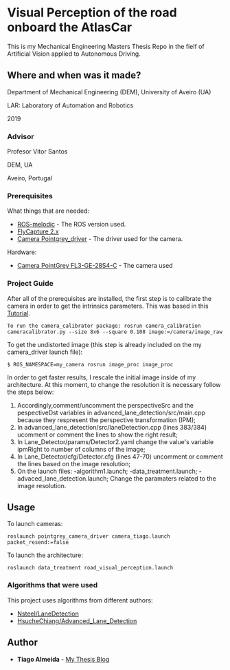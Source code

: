 # Visual Perception of the road onboard the AtlasCar

This is my Mechanical Engineering Masters Thesis Repo in the fielf of Artificial Vision applied to Autonomous Driving.

## Where and when was it made?

Department of Mechanical Engineering (DEM), University of Aveiro (UA)

LAR: Laboratory of Automation and Robotics

2019

### Advisor

Profesor Vitor Santos

DEM, UA

Aveiro, Portugal

### Prerequisites

What things that are needed:

* [ROS-melodic](http://wiki.ros.org/melodic/Installation/Ubuntu) - The ROS version used.
* [FlyCapture 2.x](https://www.ptgrey.com/support/downloads)
* [Camera Pointgrey_driver](https://github.com/ros-drivers/pointgrey_camera_driver) - The driver used for the camera. 

Hardware:
* [Camera PointGrey FL3-GE-28S4-C](https://www.ptgrey.com/support/downloads/10119/) - The camera used


### Project Guide

After all of the prerequisites are installed, the first step is to calibrate the camera in order to get the intrinsics parameters. This was based in this [Tutorial](http://wiki.ros.org/camera_calibration).

```
To run the camera_calibrator package: rosrun camera_calibration cameracalibrator.py --size 8x6 --square 0.108 image:=/camera/image_raw
```

To get the undistorted image (this step is already included on the my camera_driver launch file):

```
$ ROS_NAMESPACE=my_camera rosrun image_proc image_proc
```
In order to get faster results, I rescale the initial image inside of my architecture. At this moment, to change the resolution it is necessary follow the steps below:
1) Accordingly,comment/uncomment the perspectiveSrc and the pespectiveDst variables in advanced_lane_detection/src/main.cpp because they respresent the perspective transformation (IPM);
2) In advanced_lane_detection/src/laneDetection.cpp (lines 383/384) ucomment or comment the lines to show the right result;
3) In Lane_Detector/params/Detector2.yaml change the value's variable ipmRight to number of columns of the image;
4) In Lane_Detector/cfg/Detector.cfg (lines 47-70) uncomment or comment the lines based on the image resolution;
5) On the launch files:
    -algorithm1.launch;
    -data_treatment.launch;
    -advaced_lane_detection.launch;
    Change the paramaters related to the image resolution.


## Usage

To launch cameras:

```
roslaunch pointgrey_camera_driver camera_tiago.launch packet_resend:=false
```

To launch the architecture:

```
roslaunch data_treatment road_visual_perception.launch 
```

### Algorithms that were used

This project uses algorithms from different authors:
 * [Nsteel/LaneDetection](https://github.com/Nsteel/Lane_Detector)
 * [HsucheChiang/Advanced_Lane_Detection](https://github.com/HsucheChiang/Advanced_Lane_Detection)


## Author

* **Tiago Almeida** - [My Thesis Blog](https://tmralmeida.github.io/thesis_blog/)

